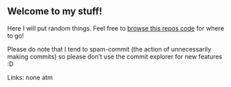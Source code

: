 ## Welcome to my stuff!

Here I will put random things. Feel free to [browse this repos code](https://github.com/hard-shutdown/hard-shutdown.github.io) for where to go!

Please do note that I tend to spam-commit (the action of unnecessarily making commits) so please don’t use the commit explorer for new features :D

Links: none atm
